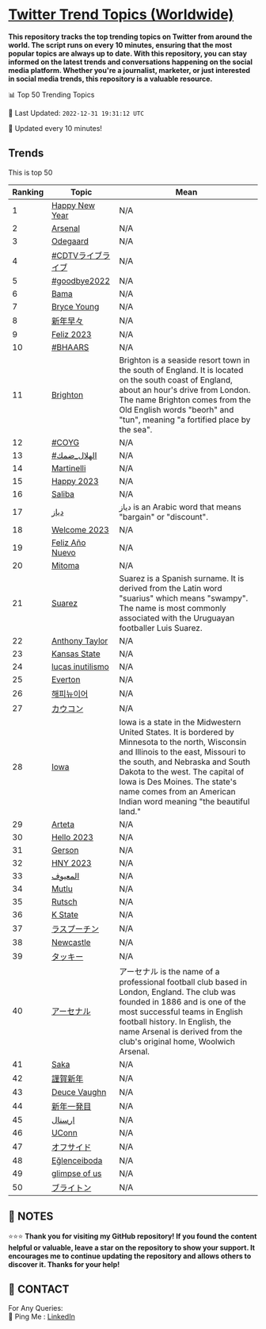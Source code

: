 [Twitter Trend Topics (Worldwide)](https://github.com/ErcinDedeoglu/Twitter-Trend-Topics)
==========

**This repository tracks the top trending topics on Twitter from around the world. 
The script runs on every 10 minutes, ensuring that the most popular topics are always up to date. 
With this repository, you can stay informed on the latest trends and conversations happening on the social media platform. 
Whether you're a journalist, marketer, or just interested in social media trends, this repository is a valuable resource.**


📊 Top 50 Trending Topics

📆 Last Updated: `2022-12-31 19:31:12 UTC`

🔧 Updated every 10 minutes!


## Trends

This is top 50

| Ranking | Topic | Mean |
| ------- | ------------ | ------------ |
| 1 | [Happy New Year](http://twitter.com/search?q=Happy+New+Year) | N/A |
| 2 | [Arsenal](http://twitter.com/search?q=Arsenal) | N/A |
| 3 | [Odegaard](http://twitter.com/search?q=Odegaard) | N/A |
| 4 | [#CDTVライブライブ](http://twitter.com/search?q=%23CDTV%e3%83%a9%e3%82%a4%e3%83%96%e3%83%a9%e3%82%a4%e3%83%96) | N/A |
| 5 | [#goodbye2022](http://twitter.com/search?q=%23goodbye2022) | N/A |
| 6 | [Bama](http://twitter.com/search?q=Bama) | N/A |
| 7 | [Bryce Young](http://twitter.com/search?q=Bryce+Young) | N/A |
| 8 | [新年早々](http://twitter.com/search?q=%e6%96%b0%e5%b9%b4%e6%97%a9%e3%80%85) | N/A |
| 9 | [Feliz 2023](http://twitter.com/search?q=Feliz+2023) | N/A |
| 10 | [#BHAARS](http://twitter.com/search?q=%23BHAARS) | N/A |
| 11 | [Brighton](http://twitter.com/search?q=Brighton) | Brighton is a seaside resort town in the south of England. It is located on the south coast of England, about an hour's drive from London. The name Brighton comes from the Old English words "beorh" and "tun", meaning "a fortified place by the sea". |
| 12 | [#COYG](http://twitter.com/search?q=%23COYG) | N/A |
| 13 | [#الهلال_ضمك](http://twitter.com/search?q=%23%d8%a7%d9%84%d9%87%d9%84%d8%a7%d9%84_%d8%b6%d9%85%d9%83) | N/A |
| 14 | [Martinelli](http://twitter.com/search?q=Martinelli) | N/A |
| 15 | [Happy 2023](http://twitter.com/search?q=Happy+2023) | N/A |
| 16 | [Saliba](http://twitter.com/search?q=Saliba) | N/A |
| 17 | [دياز](http://twitter.com/search?q=%d8%af%d9%8a%d8%a7%d8%b2) | دياز is an Arabic word that means "bargain" or "discount". |
| 18 | [Welcome 2023](http://twitter.com/search?q=Welcome+2023) | N/A |
| 19 | [Feliz Año Nuevo](http://twitter.com/search?q=Feliz+A%c3%b1o+Nuevo) | N/A |
| 20 | [Mitoma](http://twitter.com/search?q=Mitoma) | N/A |
| 21 | [Suarez](http://twitter.com/search?q=Suarez) | Suarez is a Spanish surname. It is derived from the Latin word "suarius" which means "swampy". The name is most commonly associated with the Uruguayan footballer Luis Suarez. |
| 22 | [Anthony Taylor](http://twitter.com/search?q=Anthony+Taylor) | N/A |
| 23 | [Kansas State](http://twitter.com/search?q=Kansas+State) | N/A |
| 24 | [lucas inutilismo](http://twitter.com/search?q=lucas+inutilismo) | N/A |
| 25 | [Everton](http://twitter.com/search?q=Everton) | N/A |
| 26 | [해피뉴이어](http://twitter.com/search?q=%ed%95%b4%ed%94%bc%eb%89%b4%ec%9d%b4%ec%96%b4) | N/A |
| 27 | [カウコン](http://twitter.com/search?q=%e3%82%ab%e3%82%a6%e3%82%b3%e3%83%b3) | N/A |
| 28 | [Iowa](http://twitter.com/search?q=Iowa) | Iowa is a state in the Midwestern United States. It is bordered by Minnesota to the north, Wisconsin and Illinois to the east, Missouri to the south, and Nebraska and South Dakota to the west. The capital of Iowa is Des Moines. The state's name comes from an American Indian word meaning "the beautiful land." |
| 29 | [Arteta](http://twitter.com/search?q=Arteta) | N/A |
| 30 | [Hello 2023](http://twitter.com/search?q=Hello+2023) | N/A |
| 31 | [Gerson](http://twitter.com/search?q=Gerson) | N/A |
| 32 | [HNY 2023](http://twitter.com/search?q=HNY+2023) | N/A |
| 33 | [المعيوف](http://twitter.com/search?q=%d8%a7%d9%84%d9%85%d8%b9%d9%8a%d9%88%d9%81) | N/A |
| 34 | [Mutlu](http://twitter.com/search?q=Mutlu) | N/A |
| 35 | [Rutsch](http://twitter.com/search?q=Rutsch) | N/A |
| 36 | [K State](http://twitter.com/search?q=K+State) | N/A |
| 37 | [ラスプーチン](http://twitter.com/search?q=%e3%83%a9%e3%82%b9%e3%83%97%e3%83%bc%e3%83%81%e3%83%b3) | N/A |
| 38 | [Newcastle](http://twitter.com/search?q=Newcastle) | N/A |
| 39 | [タッキー](http://twitter.com/search?q=%e3%82%bf%e3%83%83%e3%82%ad%e3%83%bc) | N/A |
| 40 | [アーセナル](http://twitter.com/search?q=%e3%82%a2%e3%83%bc%e3%82%bb%e3%83%8a%e3%83%ab) | アーセナル is the name of a professional football club based in London, England. The club was founded in 1886 and is one of the most successful teams in English football history. In English, the name Arsenal is derived from the club's original home, Woolwich Arsenal. |
| 41 | [Saka](http://twitter.com/search?q=Saka) | N/A |
| 42 | [謹賀新年](http://twitter.com/search?q=%e8%ac%b9%e8%b3%80%e6%96%b0%e5%b9%b4) | N/A |
| 43 | [Deuce Vaughn](http://twitter.com/search?q=Deuce+Vaughn) | N/A |
| 44 | [新年一発目](http://twitter.com/search?q=%e6%96%b0%e5%b9%b4%e4%b8%80%e7%99%ba%e7%9b%ae) | N/A |
| 45 | [ارسنال](http://twitter.com/search?q=%d8%a7%d8%b1%d8%b3%d9%86%d8%a7%d9%84) | N/A |
| 46 | [UConn](http://twitter.com/search?q=UConn) | N/A |
| 47 | [オフサイド](http://twitter.com/search?q=%e3%82%aa%e3%83%95%e3%82%b5%e3%82%a4%e3%83%89) | N/A |
| 48 | [Eğlenceiboda](http://twitter.com/search?q=E%c4%9flenceiboda) | N/A |
| 49 | [glimpse of us](http://twitter.com/search?q=glimpse+of+us) | N/A |
| 50 | [ブライトン](http://twitter.com/search?q=%e3%83%96%e3%83%a9%e3%82%a4%e3%83%88%e3%83%b3) | N/A |




## 📝 NOTES

⭐⭐⭐ **Thank you for visiting my GitHub repository! If you found the content helpful or valuable, leave a star on the repository to show your support. It encourages me to continue updating the repository and allows others to discover it. Thanks for your help!**

## 📨 CONTACT

 For Any Queries:  
            🏓 Ping Me : [LinkedIn](https://www.linkedin.com/in/ercindedeoglu/)